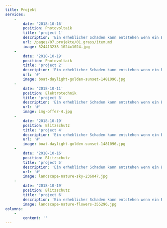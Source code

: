 ```yaml
---
title: Projekt
services:
    -
        date: '2018-10-16'
        position: Photovoltaik
        title: 'project 1'
        description: 'Ein erheblicher Schaden kann entstehen wenn ein Blitz einschlägt. Setzen Sie auf Blitzschutz.'
        url: /pages/07.projekte/01.grass/item.md
        image: 524413238-1024x1024.jpg
    -
        date: '2018-10-19'
        position: Photovoltaik
        title: 'project 2'
        description: 'Ein erheblicher Schaden kann entstehen wenn ein Blitz einschlägt. Setzen Sie auf Blitzschutz.'
        url: '#'
        image: boat-daylight-golden-sunset-1481096.jpg
    -
        date: '2018-10-11'
        position: Elektrotechnik
        title: 'project 3'
        description: 'Ein erheblicher Schaden kann entstehen wenn ein Blitz einschlägt. Setzen Sie auf Blitzschutz.'
        url: '#'
        image: img-offer-4.jpg
    -
        date: '2018-10-19'
        position: Blitzschutz
        title: 'project 4'
        description: 'Ein erheblicher Schaden kann entstehen wenn ein Blitz einschlägt. Setzen Sie auf Blitzschutz.'
        url: '#'
        image: boat-daylight-golden-sunset-1481096.jpg
    -
        date: '2018-10-16'
        position: Blitzschutz
        title: 'project 5'
        description: 'Ein erheblicher Schaden kann entstehen wenn ein Blitz einschlägt. Setzen Sie auf Blitzschutz.'
        url: '#'
        image: landscape-nature-sky-236047.jpg
    -
        date: '2018-10-19'
        position: Blitzschutz
        title: 'project 6'
        description: 'Ein erheblicher Schaden kann entstehen wenn ein Blitz einschlägt. Setzen Sie auf Blitzschutz.'
        image: landscape-nature-flowers-355296.jpg
columns:
    -
        content: ''
---
```


